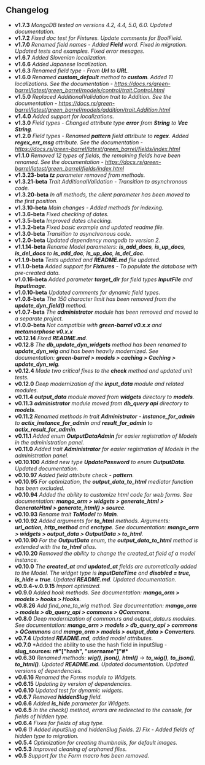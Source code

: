 ## Changelog

- **v1.7.3** _MongoDB tested on versions 4.2, 4.4, 5.0, 6.0. Updated documentation._
- **v1.7.2** _Fixed doc test for Fixtures. Update comments for BoolField._
- **v1.7.0** _Renamed field names - Added **Field** word. Fixed in migration. Updated tests and examples. Fixed error mesages._
- **v1.6.7** _Added Slovenian localization._
- **v1.6.6** _Added Japanese localization._
- **v1.6.3** _Renamed field type - From **Url** to **URL**._
- **v1.6.0** _Renamed **custom_default** method to **custom**. Added 11 localizations. See the documentation - https://docs.rs/green-barrel/latest/green_barrel/models/control/trait.Control.html_
- **v1.5.0** _Replaced AdditionalValidation trait to Addition. See the documentation - https://docs.rs/green-barrel/latest/green_barrel/models/addition/trait.Addition.html_
- **v1.4.0** _Added support for localizations._
- **v1.3.0** _Field types - Changed attribute type **error** from **String** to **Vec String**._
- **v1.2.0** _Field types - Renamed **pattern** field attribute to **regex**. Added **regex_err_msg** attribute. See the documentation - https://docs.rs/green-barrel/latest/green_barrel/fields/index.html_
- **v1.1.0** _Removed 12 types of fields, the remaining fields have been renamed. See the documentation - https://docs.rs/green-barrel/latest/green_barrel/fields/index.html_
- **v1.3.23-beta** _**tz** parameter removed from methods._
- **v1.3.21-beta** _Trait AdditionalValidation - Transition to asynchronous code._
- **v1.3.20-beta** _In all methods, the client parameter has been moved to the first position._
- **v1.3.10-beta** _Main changes - Added methods for indexing._
- **v1.3.6-beta** _Fixed checking of dates._
- **v1.3.5-beta** _Improved dates checking._
- **v1.3.2-beta** _Fixed basic example and updated readme file._
- **v1.3.0-beta** _Transition to asynchronous code._
- **v1.2.0-beta** _Updated dependency mongodb to version 2._
- **v1.1.14-beta** _Rename Model parameters: **is_add_docs**, **is_up_docs**, **is_del_docs** to **is_add_doc**, **is_up_doc**, **is_del_doc**._
- **v1.1.9-beta** _Tests updated and **README.md** file updated._
- **v1.1.0-beta** _Added support for **Fixtures** - To populate the database with pre-created data._
- **v1.0.16-beta** _Added parameter **target_dir** for field types **InputFile** and **InputImage**._
- **v1.0.10-beta** _Updated comments for dynamic field types._
- **v1.0.8-beta** _The 150 character limit has been removed from the **update_dyn_field()** method._
- **v1.0.7-beta** _The **administrator** module has been removed and moved to a separate project._
- **v1.0.0-beta** _Not compatible with **green-barrel v0.x.x** and **metamorphose v0.x.x**_
- **v0.12.14** _Fixed **README.md**._
- **v0.12.8** _The **db_update_dyn_widgets** method has been renamed to **update_dyn_wig** and has been heavily modernized. See documentation: **green-barrel > models > caching > Caching > update_dyn_wig**._
- **v0.12.4** _Made two critical fixes to the **check** method and updated unit tests._
- **v0.12.0** _Deep modernization of the **input_data** module and related modules._
- **v0.11.4** _**output_data** module moved from **widgets** directory to **models**._
- **v0.11.3** _**administrator** module moved from **db_query api** directory to **models**._
- **v0.11.2** _Renamed methods in trait **Administrator** - **instance_for_admin** to **actix_instance_for_admin** and **result_for_admin** to **actix_result_for_admin**._
- **v0.11.1** _Added enum **OutputDataAdmin** for easier registration of Models in the administration panel._
- **v0.11.0** _Added trait **Administrator** for easier registration of Models in the administration panel._
- **v0.10.100** _Added new type **UpdatePassword** to enum **OutputData**. Updated documentation._
- **v0.10.97** _Added field attribute check - **pattern**._
- **v0.10.95** _For optimization, the **output_data_to_html** mediator function has been excluded._
- **v0.10.94** _Added the ability to customize html code for web forms. See documentation: **mango_orm > widgets > generate_html > GenerateHtml > generate_html() > source**._
- **v0.10.93** _Rename trait **ToModel** to **Main**._
- **v0.10.92** _Added arguments for **to_html** methods. Arguments: **url_action**, **http_method** and **enctype**. See documentation: **mango_orm > widgets > output_data > OutputData > to_html**._
- **v0.10.90** _For the **OutputData** enum, the **output_data_to_html** method is extended with the **to_html** alias._
- **v0.10.20** _Removed the ability to change the created_at field of a model instance._
- **v0.10.0** _The **created_at** and **updated_at** fields are automatically added to the Model. The widget type is **inputDateTime** and **disabled = true, is_hide = true**. Updated **README.md**. Updated documentation._
- **v0.9.4-v.0.9.15** _Import optimized._
- **v0.9.0** _Added hook methods. See documentation: **mango_orm > models > hooks > Hooks**._
- **v0.8.26** _Add find_one_to_wig method. See documentation: **mango_orm > models > db_query_api > commons > QCommons**._
- **v0.8.0** _Deep modernization of common.rs and output_data.rs modules. See documentation: **mango_orm > models > db_query_api > commons > QCommons** and **mango_orm > models > output_data > Converters**._
- **v0.7.4** _Updated **README.md**, added model attributes._
- **v0.7.0** \*Added the ability to use the hash field in inputSlug - **slug_sources: r#"["hash", "username"]"#\***
- **v0.6.30** _Renamed methods: **wig()**, **json()**, **html()** -> **to_wig()**, **to_json()**, **to_html()**. Updated **README.md**. Updated documentation. Updated versions of dependencies._
- **v0.6.16** _Renamed the Forms module to Widgets._
- **v0.6.15** _Updating by version of dependencies._
- **v0.6.10** _Updated test for dynamic widgets._
- **v0.6.7** _Removed **hiddenSlug** field._
- **v0.6.6** _Added **is_hide** parameter for Widgets._
- **v0.6.5** _In the check() method, errors are redirected to the console, for fields of hidden type._
- **v0.6.4** _Fixes for fields of slug type._
- **v0.6** _1) Added inputSlug and hiddenSlug fields. 2) Fix - Added fields of hidden type to migration._
- **v0.5.4** _Optimization for creating thumbnails, for default images._
- **v0.5.3** _Improved cleaning of orphaned files._
- **v0.5** _Support for the Form macro has been removed._
